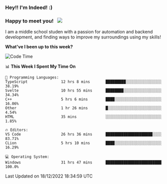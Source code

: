 ### Hey!! I'm Indeed! :) 

### Happy to meet you! &nbsp; ![](https://visitor-badge.glitch.me/badge?page_id=Indeedornot.Indeedornot)

I am a middle school studen with a passion for automation and backend development, and finding ways to improve my surroundings using my skills!

**What've I been up to this week?** 

<!--START_SECTION:waka-->
![Code Time](http://img.shields.io/badge/Code%20Time-770%20hrs%2040%20mins-blue)

📊 **This Week I Spent My Time On** 

```text
💬 Programming Languages: 
TypeScript               12 hrs 8 mins       █████████░░░░░░░░░░░░░░░░   38.19% 
Svelte                   10 hrs 55 mins      ████████░░░░░░░░░░░░░░░░░   34.34% 
C++                      5 hrs 6 mins        ████░░░░░░░░░░░░░░░░░░░░░   16.06% 
Other                    1 hr 26 mins        █░░░░░░░░░░░░░░░░░░░░░░░░   4.54% 
HTML                     35 mins             ░░░░░░░░░░░░░░░░░░░░░░░░░   1.85%

🔥 Editors: 
VS Code                  26 hrs 36 mins      █████████████████████░░░░   83.71% 
CLion                    5 hrs 10 mins       ████░░░░░░░░░░░░░░░░░░░░░   16.29%

💻 Operating System: 
Windows                  31 hrs 47 mins      █████████████████████████   100.0%

```


 Last Updated on 18/12/2022 18:34:59 UTC
<!--END_SECTION:waka-->
